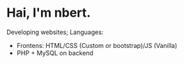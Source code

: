 # Hai, I'm nbert.
Developing websites; Languages:
- Frontens: HTML/CSS (Custom or bootstrap)/JS (Vanilla)
- PHP + MySQL on backend
